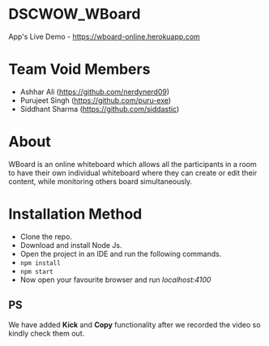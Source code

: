 # DSCWOW_WBoard
App's Live Demo - https://wboard-online.herokuapp.com

# Team Void Members
- Ashhar Ali (https://github.com/nerdynerd09)
- Purujeet Singh (https://github.com/puru-exe)
- Siddhant Sharma (https://github.com/siddastic)
 
 # About 
  
 WBoard is an online whiteboard which allows all the participants in a room to have their own individual whiteboard where they can create or edit their content,
 while monitoring others board simultaneously.
 
 # Installation Method
 
 - Clone the repo.
 - Download and install Node Js.
 - Open the project in an IDE and run the following commands.
 - ```npm install```
 - ```npm start```
 - Now open your favourite browser and run _localhost:4100_
 
 
 ## PS 
 
We have added **Kick** and **Copy** functionality after we recorded the video so kindly check them out.
